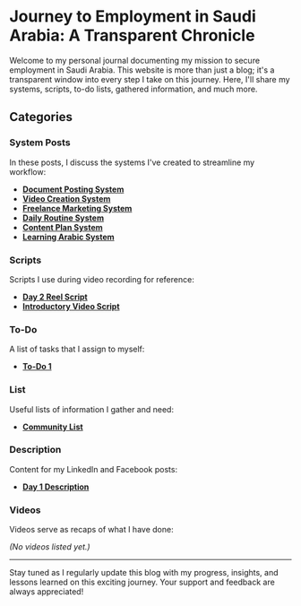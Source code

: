 
# **Journey to Employment in Saudi Arabia: A Transparent Chronicle**

Welcome to my personal journal documenting my mission to secure employment in Saudi Arabia. This website is more than just a blog; it's a transparent window into every step I take on this journey. Here, I'll share my systems, scripts, to-do lists, gathered information, and much more.

## **Categories**

### **System Posts**

In these posts, I discuss the systems I've created to streamline my workflow:

-   [**Document Posting System**](https://haloeddepth.github.io/system/2024/02/04/document_posting_system/)
-   [**Video Creation System**](https://haloeddepth.github.io/system/2024/01/27/video_creation/)
-   [**Freelance Marketing System**](https://haloeddepth.github.io/system/2024/01/27/freelance_marketing/)
-   [**Daily Routine System**](https://haloeddepth.github.io/system/2024/01/27/daily_routine/)
-   [**Content Plan System**](https://haloeddepth.github.io/system/2024/01/27/content_plan/)
-   [**Learning Arabic System**](https://haloeddepth.github.io/system/2024/01/27/arabic_language_culture/)

### **Scripts**

Scripts I use during video recording for reference:

-   [**Day 2 Reel Script**](https://haloeddepth.github.io/script/2024/02/04/day2_reel/)
-   [**Introductory Video Script**](https://haloeddepth.github.io/script/2024/01/27/introductory_video/)

### **To-Do**

A list of tasks that I assign to myself:

-   [**To-Do 1**](https://haloeddepth.github.io/to-do/2024/01/28/to_do1/)

### **List**

Useful lists of information I gather and need:

-   [**Community List**](https://haloeddepth.github.io/list/2024/02/03/community_list/)

### **Description**

Content for my LinkedIn and Facebook posts:

-   [**Day 1 Description**](https://haloeddepth.github.io/descriptions/2024/02/04/day1_descriptions/)

### **Videos**

Videos serve as recaps of what I have done:

_(No videos listed yet.)_

----------

Stay tuned as I regularly update this blog with my progress, insights, and lessons learned on this exciting journey. Your support and feedback are always appreciated!
